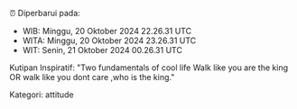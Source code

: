 ⏰ Diperbarui pada:
- WIB: Minggu, 20 Oktober 2024 22.26.31 UTC
- WITA: Minggu, 20 Oktober 2024 23.26.31 UTC
- WIT: Senin, 21 Oktober 2024 00.26.31 UTC

Kutipan Inspiratif:
"Two fundamentals of cool life  Walk like you are the king OR walk like you dont care ,who is the king."


Kategori: attitude

